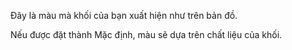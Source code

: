 Đây là màu mà khối của bạn xuất hiện như trên bản đồ.

Nếu được đặt thành Mặc định, màu sẽ dựa trên chất liệu của khối.